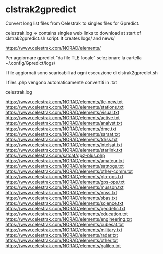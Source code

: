 # clstrak2gpredict

Convert long list files from Celestrak to singles files for Gpredict.

celestrak.log => contains singles web links to download at start of clstrak2gpredict.sh script.
It creates logs/ and news/

https://www.celestrak.com/NORAD/elements/

Per aggiornare gpredict "da file TLE locale" selezionare la cartella ~/.config/Gpredict/logs/

I file aggiornati sono scaricabili ad ogni esecuzione di clstrak2gpredict.sh

I files .php vengono automaticamente convertiti in .txt

celestrak.log

https://www.celestrak.com/NORAD/elements/tle-new.txt
https://www.celestrak.com/NORAD/elements/stations.txt
https://www.celestrak.com/NORAD/elements/visual.txt
https://www.celestrak.com/NORAD/elements/active.txt
https://www.celestrak.com/NORAD/elements/analyst.txt
https://www.celestrak.com/NORAD/elements/dmc.txt
https://www.celestrak.com/NORAD/elements/sarsat.txt
https://www.celestrak.com/NORAD/elements/tdrss.txt
https://www.celestrak.com/NORAD/elements/intelsat.txt
https://www.celestrak.com/NORAD/elements/starlink.txt
https://www.celestrak.com/satcat/gpz-plus.php
https://www.celestrak.com/NORAD/elements/amateur.txt
https://www.celestrak.com/NORAD/elements/satnogs.txt
https://www.celestrak.com/NORAD/elements/other-comm.txt
https://www.celestrak.com/NORAD/elements/glo-ops.txt
https://www.celestrak.com/NORAD/elements/gps-ops.txt
https://www.celestrak.com/NORAD/elements/musson.txt
https://www.celestrak.com/NORAD/elements/nnss.txt
https://www.celestrak.com/NORAD/elements/sbas.txt
https://www.celestrak.com/NORAD/elements/science.txt
https://www.celestrak.com/NORAD/elements/geodetic.txt
https://www.celestrak.com/NORAD/elements/education.txt
https://www.celestrak.com/NORAD/elements/engineering.txt
https://www.celestrak.com/NORAD/elements/cubesat.txt
https://www.celestrak.com/NORAD/elements/military.txt
https://www.celestrak.com/NORAD/elements/radar.txt
https://www.celestrak.com/NORAD/elements/other.txt
https://www.celestrak.com/NORAD/elements/galileo.txt
